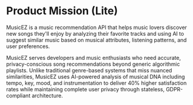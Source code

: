 # Product Mission (Lite)

MusicEZ is a music recommendation API that helps music lovers discover new songs they'll enjoy by analyzing their favorite tracks and using AI to suggest similar music based on musical attributes, listening patterns, and user preferences.

MusicEZ serves developers and music enthusiasts who need accurate, privacy-conscious song recommendations beyond generic algorithmic playlists. Unlike traditional genre-based systems that miss nuanced similarities, MusicEZ uses AI-powered analysis of musical DNA including tempo, key, mood, and instrumentation to deliver 40% higher satisfaction rates while maintaining complete user privacy through stateless, GDPR-compliant architecture.